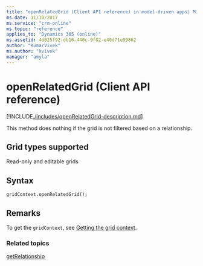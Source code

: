 ```yaml
---
title: "openRelatedGrid (Client API reference) in model-driven apps| MicrosoftDocs"
ms.date: 11/10/2017
ms.service: "crm-online"
ms.topic: "reference"
applies_to: "Dynamics 365 (online)"
ms.assetid: 4d025f92-db16-440c-9f82-e40d71e09862
author: "KumarVivek"
ms.author: "kvivek"
manager: "amyla"
---
```

# openRelatedGrid (Client API reference)



[!INCLUDE[./includes/openRelatedGrid-description.md](./includes/openRelatedGrid-description.md)]

This method does nothing if the grid is not filtered based on a relationship.

## Grid types supported

Read-only and editable grids

## Syntax

`gridContext.openRelatedGrid();`

## Remarks

To get the `gridContext`, see [Getting the grid context](../../grids.md#bkmk_gridcontext).

### Related topics

[getRelationship](getRelationship.md)

<!-- TODO: 
[Customize entity relationship metadata](../../../../customize-entity-relationship-metadata.md)  -->




